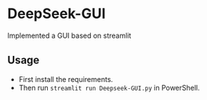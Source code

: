 # DeepSeek-GUI
Implemented a GUI based on streamlit 

## Usage
- First install the requirements.
- Then run `streamlit run Deepseek-GUI.py` in PowerShell.
